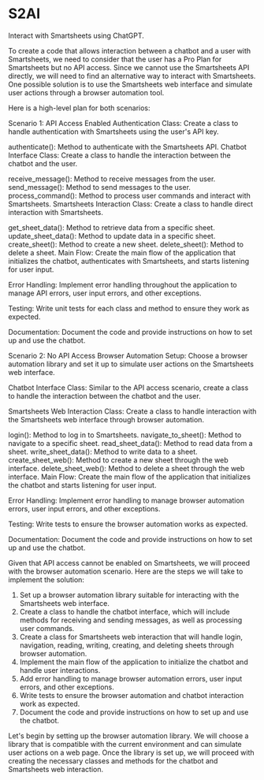 # S2AI
Interact with Smartsheets using ChatGPT.

To create a code that allows interaction between a chatbot and a user with Smartsheets, we need to consider that the user has a Pro Plan for Smartsheets but no API access. Since we cannot use the Smartsheets API directly, we will need to find an alternative way to interact with Smartsheets. One possible solution is to use the Smartsheets web interface and simulate user actions through a browser automation tool.

Here is a high-level plan for both scenarios:

Scenario 1: API Access Enabled
Authentication Class: Create a class to handle authentication with Smartsheets using the user's API key.

authenticate(): Method to authenticate with the Smartsheets API.
Chatbot Interface Class: Create a class to handle the interaction between the chatbot and the user.

receive_message(): Method to receive messages from the user.
send_message(): Method to send messages to the user.
process_command(): Method to process user commands and interact with Smartsheets.
Smartsheets Interaction Class: Create a class to handle direct interaction with Smartsheets.

get_sheet_data(): Method to retrieve data from a specific sheet.
update_sheet_data(): Method to update data in a specific sheet.
create_sheet(): Method to create a new sheet.
delete_sheet(): Method to delete a sheet.
Main Flow: Create the main flow of the application that initializes the chatbot, authenticates with Smartsheets, and starts listening for user input.

Error Handling: Implement error handling throughout the application to manage API errors, user input errors, and other exceptions.

Testing: Write unit tests for each class and method to ensure they work as expected.

Documentation: Document the code and provide instructions on how to set up and use the chatbot.

Scenario 2: No API Access
Browser Automation Setup: Choose a browser automation library and set it up to simulate user actions on the Smartsheets web interface.

Chatbot Interface Class: Similar to the API access scenario, create a class to handle the interaction between the chatbot and the user.

Smartsheets Web Interaction Class: Create a class to handle interaction with the Smartsheets web interface through browser automation.

login(): Method to log in to Smartsheets.
navigate_to_sheet(): Method to navigate to a specific sheet.
read_sheet_data(): Method to read data from a sheet.
write_sheet_data(): Method to write data to a sheet.
create_sheet_web(): Method to create a new sheet through the web interface.
delete_sheet_web(): Method to delete a sheet through the web interface.
Main Flow: Create the main flow of the application that initializes the chatbot and starts listening for user input.

Error Handling: Implement error handling to manage browser automation errors, user input errors, and other exceptions.

Testing: Write tests to ensure the browser automation works as expected.

Documentation: Document the code and provide instructions on how to set up and use the chatbot.


Given that API access cannot be enabled on Smartsheets, we will proceed with the browser automation scenario. Here are the steps we will take to implement the solution:

1. Set up a browser automation library suitable for interacting with the Smartsheets web interface.
2. Create a class to handle the chatbot interface, which will include methods for receiving and sending messages, as well as processing user commands.
3. Create a class for Smartsheets web interaction that will handle login, navigation, reading, writing, creating, and deleting sheets through browser automation.
4. Implement the main flow of the application to initialize the chatbot and handle user interactions.
5. Add error handling to manage browser automation errors, user input errors, and other exceptions.
6. Write tests to ensure the browser automation and chatbot interaction work as expected.
7. Document the code and provide instructions on how to set up and use the chatbot.

Let's begin by setting up the browser automation library. We will choose a library that is compatible with the current environment and can simulate user actions on a web page. Once the library is set up, we will proceed with creating the necessary classes and methods for the chatbot and Smartsheets web interaction.
